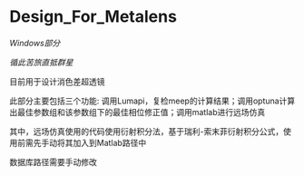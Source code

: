 # Design_For_Metalens

_Windows部分_

_循此苦旅直抵群星_

目前用于设计消色差超透镜

此部分主要包括三个功能: 调用Lumapi，复检meep的计算结果；调用optuna计算出最佳参数组和该参数组下的最佳相位修正值；调用matlab进行远场仿真

其中，远场仿真使用的代码使用衍射积分法，基于瑞利-索末菲衍射积分公式，使用前需先手动将其加入到Matlab路径中

数据库路径需要手动修改